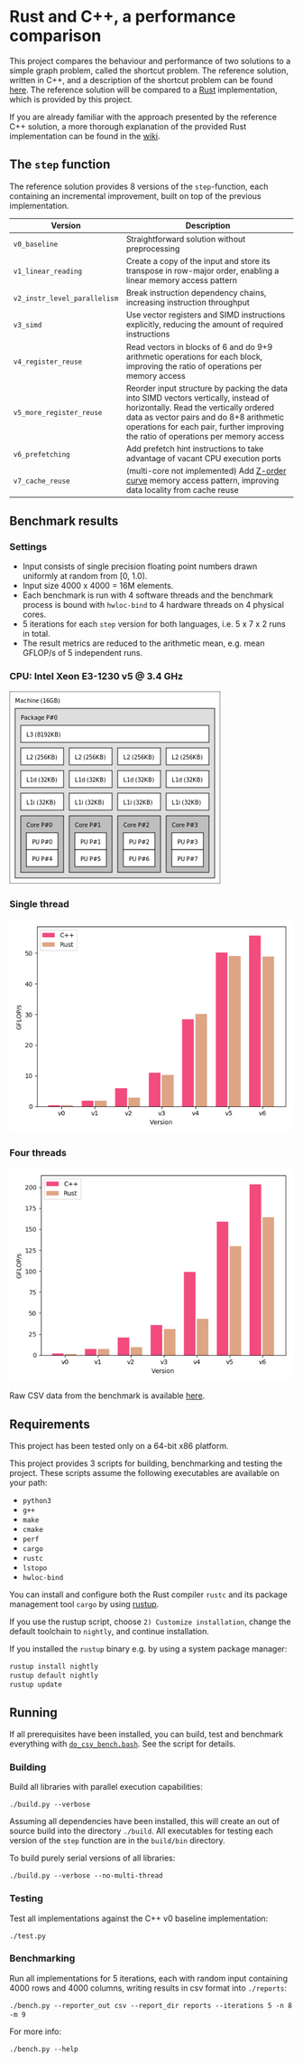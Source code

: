 # Rust and C++, a performance comparison

This project compares the behaviour and performance of two solutions to a simple graph problem, called the shortcut problem.
The reference solution, written in C++, and a description of the shortcut problem can be found [here](http://ppc.cs.aalto.fi/ch2/).
The reference solution will be compared to a [Rust](https://github.com/rust-lang/rust) implementation, which is provided by this project.

If you are already familiar with the approach presented by the reference C++ solution, a more thorough explanation of the provided Rust implementation can be found in the [wiki](../../wiki/Introduction).

## The `step` function

The reference solution provides 8 versions of the `step`-function, each containing an incremental improvement, built on top of the previous implementation.

Version | Description
--- | ---
`v0_baseline` | Straightforward solution without preprocessing
`v1_linear_reading` | Create a copy of the input and store its transpose in row-major order, enabling a linear memory access pattern
`v2_instr_level_parallelism` | Break instruction dependency chains, increasing instruction throughput
`v3_simd` | Use vector registers and SIMD instructions explicitly, reducing the amount of required instructions
`v4_register_reuse` | Read vectors in blocks of 6 and do 9+9 arithmetic operations for each block, improving the ratio of operations per memory access
`v5_more_register_reuse` | Reorder input structure by packing the data into SIMD vectors vertically, instead of horizontally. Read the vertically ordered data as vector pairs and do 8+8 arithmetic operations for each pair, further improving the ratio of operations per memory access
`v6_prefetching` | Add prefetch hint instructions to take advantage of vacant CPU execution ports
`v7_cache_reuse` | (multi-core not implemented) Add [Z-order curve](https://en.wikipedia.org/wiki/Z-order_curve) memory access pattern, improving data locality from cache reuse

## Benchmark results

### Settings

* Input consists of single precision floating point numbers drawn uniformly at random from [0, 1.0).
* Input size 4000 x 4000 = 16M elements.
* Each benchmark is run with 4 software threads and the benchmark process is bound with `hwloc-bind` to 4 hardware threads on 4 physical cores.
* 5 iterations for each `step` version for both languages, i.e. 5 x 7 x 2 runs in total.
* The result metrics are reduced to the arithmetic mean, e.g. mean GFLOP/s of 5 independent runs.

### CPU: Intel Xeon E3-1230 v5 @ 3.4 GHz

![Xeon E3-1230 topology](reports/Xeon_E3-1230_v5/cpu.png "Xeon E3-1230 v5")

### Single thread

![Single thread benchmark results](reports/Xeon_E3-1230_v5/single_core/plot.png "Single threaded performance")

### Four threads

![Multi thread benchmark results](reports/Xeon_E3-1230_v5/multi_core/plot.png "Multi threaded performance")

Raw CSV data from the benchmark is available [here](reports/Xeon_E3-1230_v5).


## Requirements

This project has been tested only on a 64-bit x86 platform.

This project provides 3 scripts for building, benchmarking and testing the project.
These scripts assume the following executables are available on your path:

* `python3`
* `g++`
* `make`
* `cmake`
* `perf`
* `cargo`
* `rustc`
* `lstopo`
* `hwloc-bind`

You can install and configure both the Rust compiler `rustc` and its package management tool `cargo` by using [rustup](https://github.com/rust-lang-nursery/rustup.rs).

If you use the rustup script, choose `2) Customize installation`, change the default toolchain to `nightly`, and continue installation.

If you installed the `rustup` binary e.g. by using a system package manager:
```
rustup install nightly
rustup default nightly
rustup update
```

## Running

If all prerequisites have been installed, you can build, test and benchmark everything with [`do_csv_bench.bash`](do_csv_bench.bash).
See the script for details.

### Building

Build all libraries with parallel execution capabilities:
```
./build.py --verbose
```
Assuming all dependencies have been installed, this will create an out of source build into the directory `./build`.
All executables for testing each version of the `step` function are in the `build/bin` directory.

To build purely serial versions of all libraries:
```
./build.py --verbose --no-multi-thread
```

### Testing

Test all implementations against the C++ v0 baseline implementation:
```
./test.py
```

### Benchmarking

Run all implementations for 5 iterations, each with random input containing 4000 rows and 4000 columns, writing results in csv format into `./reports`:
```
./bench.py --reporter_out csv --report_dir reports --iterations 5 -n 8 -m 9
```
For more info:
```
./bench.py --help
```

